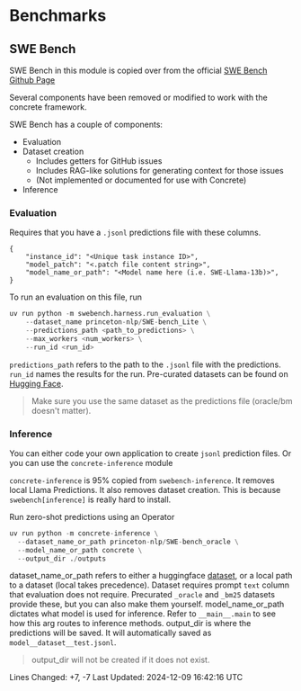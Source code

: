 # Benchmarks

## SWE Bench

SWE Bench in this module is copied over from the official [SWE Bench Github Page](https://github.com/princeton-nlp/SWE-bench)

Several components have been removed or modified to work with the concrete framework.

SWE Bench has a couple of components:

- Evaluation
- Dataset creation
  - Includes getters for GitHub issues
  - Includes RAG-like solutions for generating context for those issues
  - (Not implemented or documented for use with Concrete)
- Inference

### Evaluation

Requires that you have a `.jsonl` predictions file with these columns.

```jsonl
{
    "instance_id": "<Unique task instance ID>",
    "model_patch": "<.patch file content string>",
    "model_name_or_path": "<Model name here (i.e. SWE-Llama-13b)>",
}
```

To run an evaluation on this file, run

```python
uv run python -m swebench.harness.run_evaluation \
    --dataset_name princeton-nlp/SWE-bench_Lite \
    --predictions_path <path_to_predictions> \
    --max_workers <num_workers> \
    --run_id <run_id>
```

`predictions_path` refers to the path to the `.jsonl` file with the predictions.
`run_id` names the results for the run.
Pre-curated datasets can be found on [Hugging Face](https://huggingface.co/princeton-nlp).
> Make sure you use the same dataset as the predictions file (oracle/bm doesn't matter).

### Inference

You can either code your own application to create `jsonl` prediction files. Or you can use the `concrete-inference` module

`concrete-inference` is 95% copied from `swebench-inference`. It removes local Llama Predictions. It also removes dataset creation.
This is because `swebench[inference]` is really hard to install.

Run zero-shot predictions using an Operator

```python
uv run python -m concrete-inference \
  --dataset_name_or_path princeton-nlp/SWE-bench_oracle \
  --model_name_or_path concrete \
  --output_dir ./outputs
```

dataset_name_or_path refers to either a huggingface [dataset](https://huggingface.co/princeton-nlp), or a local path to a dataset (local takes precedence). Dataset requires prompt `text` column that evaluation does not require. Precurated `_oracle` and `_bm25` datasets provide these, but you can also make them yourself.
model_name_or_path dictates what model is used for inference. Refer to `__main__.main` to see how this arg routes to inference methods.
output_dir is where the predictions will be saved. It will automatically saved as `model__dataset__test.jsonl`. 
> output_dir will not be created if it does not exist.


Lines Changed: +7, -7
Last Updated: 2024-12-09 16:42:16 UTC